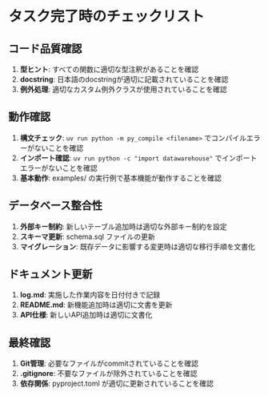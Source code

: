 # タスク完了時のチェックリスト

## コード品質確認
1. **型ヒント**: すべての関数に適切な型注釈があることを確認
2. **docstring**: 日本語のdocstringが適切に記載されていることを確認
3. **例外処理**: 適切なカスタム例外クラスが使用されていることを確認

## 動作確認
1. **構文チェック**: `uv run python -m py_compile <filename>` でコンパイルエラーがないことを確認
2. **インポート確認**: `uv run python -c "import datawarehouse"` でインポートエラーがないことを確認
3. **基本動作**: examples/ の実行例で基本機能が動作することを確認

## データベース整合性
1. **外部キー制約**: 新しいテーブル追加時は適切な外部キー制約を設定
2. **スキーマ更新**: schema.sql ファイルの更新
3. **マイグレーション**: 既存データに影響する変更時は適切な移行手順を文書化

## ドキュメント更新
1. **log.md**: 実施した作業内容を日付付きで記録
2. **README.md**: 新機能追加時は適切に文書を更新
3. **API仕様**: 新しいAPI追加時は適切に文書化

## 最終確認
1. **Git管理**: 必要なファイルがcommitされていることを確認
2. **.gitignore**: 不要なファイルが除外されていることを確認
3. **依存関係**: pyproject.toml が適切に更新されていることを確認
